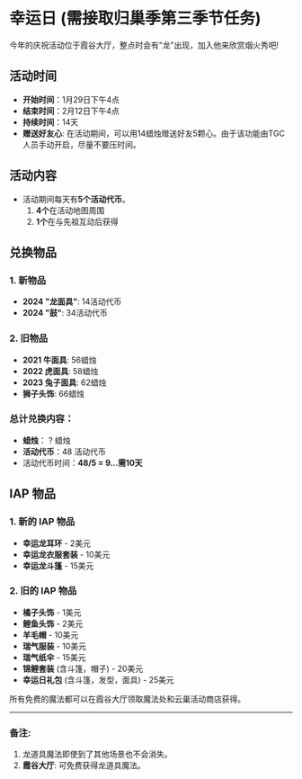 # 幸运日 (需接取归巢季第三季节任务)

今年的庆祝活动位于霞谷大厅，整点时会有"龙"出现，加入他来欣赏烟火秀吧!

## 活动时间
- **开始时间**：1月29日下午4点
- **结束时间**：2月12日下午4点
- **持续时间**：14天
- **赠送好友心**: 在活动期间，可以用14蜡烛赠送好友5颗心。由于该功能由TGC人员手动开启，尽量不要压时间。

## 活动内容
- 活动期间每天有**5个活动代币**。
  1. **4个**在活动地图周围
  2. **1个**在与先祖互动后获得

## 兑换物品

### 1. 新物品

- **2024 "龙面具"**: 14活动代币
- **2024 "鼓"**: 34活动代币

### 2. 旧物品

- **2021 牛面具**: 56蜡烛
- **2022 虎面具**: 58蜡烛
- **2023 兔子面具**: 62蜡烛
- **狮子头饰**: 66蜡烛

### 总计兑换内容：
- **蜡烛**： ? 蜡烛
- **活动代币**：48 活动代币
- 活动代币时间：**48/5 = 9...需10天**

## IAP 物品

### 1. 新的 IAP 物品

- **幸运龙耳环** - 2美元
- **幸运龙衣服套装** - 10美元
- **幸运龙斗篷** - 15美元

### 2. 旧的 IAP 物品

- **橘子头饰** - 1美元
- **鲤鱼头饰** - 2美元
- **羊毛帽** - 10美元
- **瑞气服装** - 10美元
- **瑞气纸伞** - 15美元
- **锦鲤套装** (含斗篷，帽子) - 20美元
- **幸运日礼包** (含斗篷，发型，面具) - 25美元

所有免费的魔法都可以在霞谷大厅领取魔法处和云巢活动商店获得。

---

### 备注:

1. 龙道具魔法即使到了其他场景也不会消失。
2. **霞谷大厅**: 可免费获得龙道具魔法。